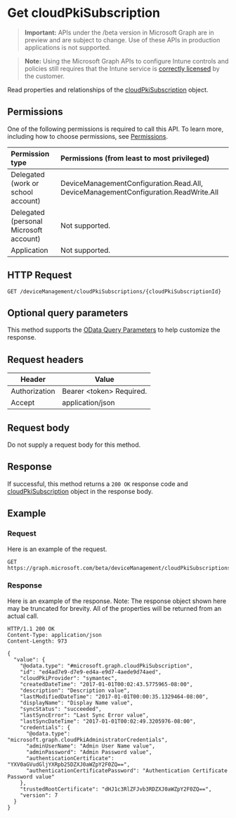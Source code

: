 ﻿# Get cloudPkiSubscription

> **Important:** APIs under the /beta version in Microsoft Graph are in preview and are subject to change. Use of these APIs in production applications is not supported.

> **Note:** Using the Microsoft Graph APIs to configure Intune controls and policies still requires that the Intune service is [correctly licensed](https://go.microsoft.com/fwlink/?linkid=839381) by the customer.

Read properties and relationships of the [cloudPkiSubscription](../resources/intune_deviceconfig_cloudpkisubscription.md) object.
## Permissions
One of the following permissions is required to call this API. To learn more, including how to choose permissions, see [Permissions](../../../concepts/permissions_reference.md).

|Permission type      | Permissions (from least to most privileged)              |
|:--------------------|:---------------------------------------------------------|
|Delegated (work or school account) | DeviceManagementConfiguration.Read.All, DeviceManagementConfiguration.ReadWrite.All    |
|Delegated (personal Microsoft account) | Not supported.    |
|Application | Not supported. |

## HTTP Request
<!-- {
  "blockType": "ignored"
}
-->
```http
GET /deviceManagement/cloudPkiSubscriptions/{cloudPkiSubscriptionId}
```

## Optional query parameters
This method supports the [OData Query Parameters](https://developer.microsoft.com/en-us/graph/docs/overview/query_parameters) to help customize the response.
## Request headers
|Header|Value|
|---|---|
|Authorization|Bearer &lt;token&gt; Required.|
|Accept|application/json|

## Request body
Do not supply a request body for this method.

## Response
If successful, this method returns a `200 OK` response code and [cloudPkiSubscription](../resources/intune_deviceconfig_cloudpkisubscription.md) object in the response body.

## Example
### Request
Here is an example of the request.
```http
GET https://graph.microsoft.com/beta/deviceManagement/cloudPkiSubscriptions/{cloudPkiSubscriptionId}
```

### Response
Here is an example of the response. Note: The response object shown here may be truncated for brevity. All of the properties will be returned from an actual call.
```http
HTTP/1.1 200 OK
Content-Type: application/json
Content-Length: 973

{
  "value": {
    "@odata.type": "#microsoft.graph.cloudPkiSubscription",
    "id": "ed4ad7e9-d7e9-ed4a-e9d7-4aede9d74aed",
    "cloudPkiProvider": "symantec",
    "createdDateTime": "2017-01-01T00:02:43.5775965-08:00",
    "description": "Description value",
    "lastModifiedDateTime": "2017-01-01T00:00:35.1329464-08:00",
    "displayName": "Display Name value",
    "syncStatus": "succeeded",
    "lastSyncError": "Last Sync Error value",
    "lastSyncDateTime": "2017-01-01T00:02:49.3205976-08:00",
    "credentials": {
      "@odata.type": "microsoft.graph.cloudPkiAdministratorCredentials",
      "adminUserName": "Admin User Name value",
      "adminPassword": "Admin Password value",
      "authenticationCertificate": "YXV0aGVudGljYXRpb25DZXJ0aWZpY2F0ZQ==",
      "authenticationCertificatePassword": "Authentication Certificate Password value"
    },
    "trustedRootCertificate": "dHJ1c3RlZFJvb3RDZXJ0aWZpY2F0ZQ==",
    "version": 7
  }
}
```



